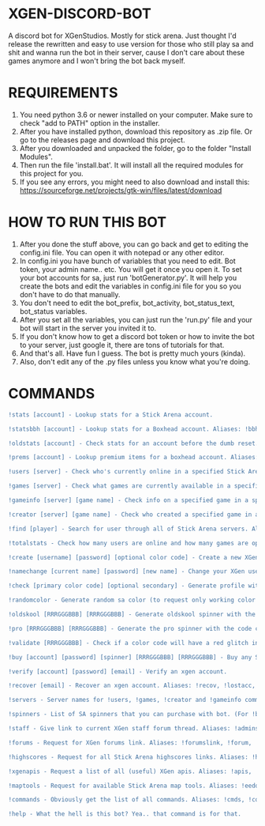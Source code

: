 # XGEN-DISCORD-BOT

A discord bot for XGenStudios. Mostly for stick arena. Just thought I'd release the rewritten and easy to use version for those who still play sa and shit and wanna run the bot in their server, cause I don't care about these games anymore and I won't bring the bot back myself.

# REQUIREMENTS

1. You need python 3.6 or newer installed on your computer. Make sure to check "add to PATH" option in the installer.
2. After you have installed python, download this repository as .zip file. Or go to the releases page and download this project.
3. After you downloaded and unpacked the folder, go to the folder "Install Modules". 
4. Then run the file 'install.bat'. It will install all the required modules for this project for you.
5. If you see any errors, you might need to also download and install this: https://sourceforge.net/projects/gtk-win/files/latest/download

# HOW TO RUN THIS BOT

1. After you done the stuff above, you can go back and get to editing the config.ini file. You can open it with notepad or any other editor.
2. In config.ini you have bunch of variables that you need to edit. Bot token, your admin name.. etc. You will get it once you open it. To set your bot accounts for sa, just run 'botGenerator.py'. It will help you create the bots and edit the variables in config.ini file for you so you don't have to do that manually.
3. You don't need to edit the bot_prefix, bot_activity, bot_status_text, bot_status variables.
4. After you set all the variables, you can just run the 'run.py' file and your bot will start in the server you invited it to.
5. If you don't know how to get a discord bot token or how to invite the bot to your server, just google it, there are tons of tutorials for that.
6. And that's all. Have fun I guess. The bot is pretty much yours (kinda).
7. Also, don't edit any of the .py files unless you know what you're doing.

# COMMANDS
```diff
!stats [account] - Lookup stats for a Stick Arena account.

!statsbbh [account] - Lookup stats for a Boxhead account. Aliases: !bbhstats, !bbh, !statsboxhead, !boxheadstats

!oldstats [account] - Check stats for an account before the dumb reset. Aliases: !old, !prevstats, !statsold

!prems [account] - Lookup premium items for a boxhead account. Aliases: !premiums

!users [server] - Check who's currently online in a specified Stick Arena server.

!games [server] - Check what games are currently available in a specified Stick Arena server.

!gameinfo [server] [game name] - Check info on a specified game in a specified Stick Arena server. Aliases: !info

!creator [server] [game name] - Check who created a specified game in a specified Stick Arena server.

!find [player] - Search for user through all of Stick Arena servers. Aliases: !f

!totalstats - Check how many users are online and how many games are opened in all sa servers. Aliases: !total, !ts, !activity

!create [username] [password] [optional color code] - Create a new XGen account. Aliases: !createacc, !make

!namechange [current name] [password] [new name] - Change your XGen username. Aliases: !change, !changename

!check [primary color code] [optional secondary] - Generate profile with your given color code for name and spinner. Aliases: !spinner, !color, !checkcolor, !checkspinner, !cp

!randomcolor - Generate random sa color (to request only working color code, type !randomcolor valid). Aliases: !rand, !random, !randcol, !randcolor

!oldskool [RRRGGGBBB] [RRRGGGBBB] - Generate oldskool spinner with the color code you specified. Aliases: !os

!pro [RRRGGGBBB] [RRRGGGBBB] - Generate the pro spinner with the code code you specified. Aliases: !thepro

!validate [RRRGGGBBB] - Check if a color code will have a red glitch in Stick Arena lobby. Aliases: !valid, !validcolor, !validatecolor

!buy [account] [password] [spinner] [RRRGGGBBB] [RRRGGGBBB] - Buy any Stick Arena spinner of any color code. Aliases: !purchase, !buyspinner

!verify [account] [password] [email] - Verify an xgen account.

!recover [email] - Recover an xgen account. Aliases: !recov, !lostacc, !lost

!servers - Server names for !users, !games, !creator and !gameinfo commands.

!spinners - List of SA spinners that you can purchase with bot. (For !buy command).

!staff - Give link to current XGen staff forum thread. Aliases: !admins, !mods

!forums - Request for XGen forums link. Aliases: !forumslink, !forum, !discourse

!highscores - Request for all Stick Arena highscores links. Aliases: !hs, !leaderboard, !lb

!xgenapis - Request a list of all (useful) XGen apis. Aliases: !apis, !apiurls

!maptools - Request for available Stick Arena map tools. Aliases: !eedok

!commands - Obviously get the list of all commands. Aliases: !cmds, !command

!help - What the hell is this bot? Yea.. that command is for that.
```
